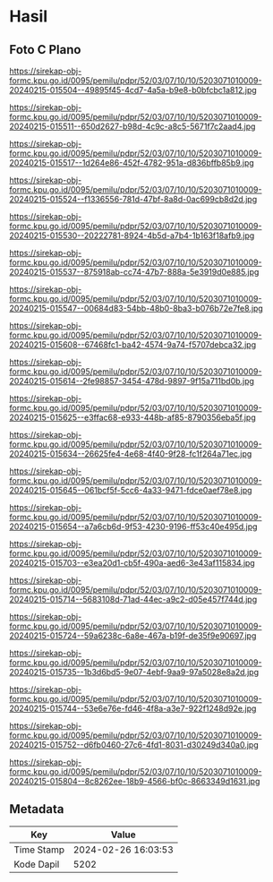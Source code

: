 # Hasil

## Foto C Plano

https://sirekap-obj-formc.kpu.go.id/0095/pemilu/pdpr/52/03/07/10/10/5203071010009-20240215-015504--49895f45-4cd7-4a5a-b9e8-b0bfcbc1a812.jpg

https://sirekap-obj-formc.kpu.go.id/0095/pemilu/pdpr/52/03/07/10/10/5203071010009-20240215-015511--650d2627-b98d-4c9c-a8c5-5671f7c2aad4.jpg

https://sirekap-obj-formc.kpu.go.id/0095/pemilu/pdpr/52/03/07/10/10/5203071010009-20240215-015517--1d264e86-452f-4782-951a-d836bffb85b9.jpg

https://sirekap-obj-formc.kpu.go.id/0095/pemilu/pdpr/52/03/07/10/10/5203071010009-20240215-015524--f1336556-781d-47bf-8a8d-0ac699cb8d2d.jpg

https://sirekap-obj-formc.kpu.go.id/0095/pemilu/pdpr/52/03/07/10/10/5203071010009-20240215-015530--20222781-8924-4b5d-a7b4-1b163f18afb9.jpg

https://sirekap-obj-formc.kpu.go.id/0095/pemilu/pdpr/52/03/07/10/10/5203071010009-20240215-015537--875918ab-cc74-47b7-888a-5e3919d0e885.jpg

https://sirekap-obj-formc.kpu.go.id/0095/pemilu/pdpr/52/03/07/10/10/5203071010009-20240215-015547--00684d83-54bb-48b0-8ba3-b076b72e7fe8.jpg

https://sirekap-obj-formc.kpu.go.id/0095/pemilu/pdpr/52/03/07/10/10/5203071010009-20240215-015608--67468fc1-ba42-4574-9a74-f5707debca32.jpg

https://sirekap-obj-formc.kpu.go.id/0095/pemilu/pdpr/52/03/07/10/10/5203071010009-20240215-015614--2fe98857-3454-478d-9897-9f15a711bd0b.jpg

https://sirekap-obj-formc.kpu.go.id/0095/pemilu/pdpr/52/03/07/10/10/5203071010009-20240215-015625--e3ffac68-e933-448b-af85-8790356eba5f.jpg

https://sirekap-obj-formc.kpu.go.id/0095/pemilu/pdpr/52/03/07/10/10/5203071010009-20240215-015634--26625fe4-4e68-4f40-9f28-fc1f264a71ec.jpg

https://sirekap-obj-formc.kpu.go.id/0095/pemilu/pdpr/52/03/07/10/10/5203071010009-20240215-015645--061bcf5f-5cc6-4a33-9471-fdce0aef78e8.jpg

https://sirekap-obj-formc.kpu.go.id/0095/pemilu/pdpr/52/03/07/10/10/5203071010009-20240215-015654--a7a6cb6d-9f53-4230-9196-ff53c40e495d.jpg

https://sirekap-obj-formc.kpu.go.id/0095/pemilu/pdpr/52/03/07/10/10/5203071010009-20240215-015703--e3ea20d1-cb5f-490a-aed6-3e43af115834.jpg

https://sirekap-obj-formc.kpu.go.id/0095/pemilu/pdpr/52/03/07/10/10/5203071010009-20240215-015714--5683108d-71ad-44ec-a9c2-d05e457f744d.jpg

https://sirekap-obj-formc.kpu.go.id/0095/pemilu/pdpr/52/03/07/10/10/5203071010009-20240215-015724--59a6238c-6a8e-467a-b19f-de35f9e90697.jpg

https://sirekap-obj-formc.kpu.go.id/0095/pemilu/pdpr/52/03/07/10/10/5203071010009-20240215-015735--1b3d6bd5-9e07-4ebf-9aa9-97a5028e8a2d.jpg

https://sirekap-obj-formc.kpu.go.id/0095/pemilu/pdpr/52/03/07/10/10/5203071010009-20240215-015744--53e6e76e-fd46-4f8a-a3e7-922f1248d92e.jpg

https://sirekap-obj-formc.kpu.go.id/0095/pemilu/pdpr/52/03/07/10/10/5203071010009-20240215-015752--d6fb0460-27c6-4fd1-8031-d30249d340a0.jpg

https://sirekap-obj-formc.kpu.go.id/0095/pemilu/pdpr/52/03/07/10/10/5203071010009-20240215-015804--8c8262ee-18b9-4566-bf0c-8663349d1631.jpg


## Metadata

| Key        | Value               |
| ---------- | ------------------- |
| Time Stamp | 2024-02-26 16:03:53 |
| Kode Dapil | 5202                |



